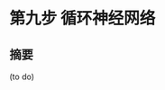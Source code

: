 <!--Copyright © Microsoft Corporation. All rights reserved.
  适用于[License](https://github.com/Microsoft/ai-edu/blob/master/LICENSE.md)版权许可-->

# 第九步  循环神经网络

## 摘要

(to do)
